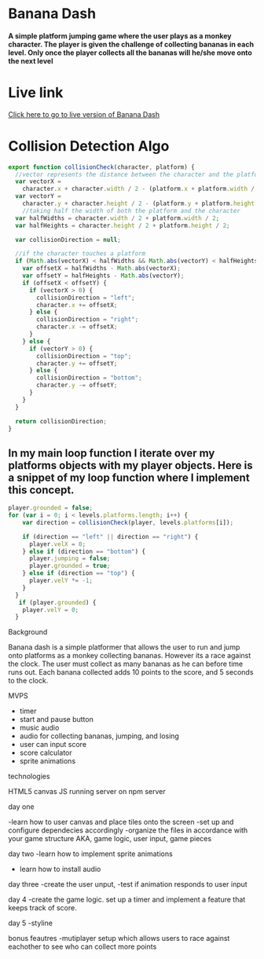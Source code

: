 # Banana Dash

#### A simple platform jumping game where the user plays as a monkey character. The player is given the challenge of collecting bananas in each level. Only once the player collects all the bananas will he/she move onto the next level

# Live link

<a href='https://lawrence14701.github.io/Banana-Dash/'>Click here to go to live version of Banana Dash</a>







# Collision Detection Algo

```javascript
export function collisionCheck(character, platform) {
  //vector represents the distance between the character and the platform
  var vectorX =
    character.x + character.width / 2 - (platform.x + platform.width / 2);
  var vectorY =
    character.y + character.height / 2 - (platform.y + platform.height / 2);
    //taking half the width of both the platform and the character
  var halfWidths = character.width / 2 + platform.width / 2;
  var halfHeights = character.height / 2 + platform.height / 2;

  var collisionDirection = null;

  //if the character touches a platform 
  if (Math.abs(vectorX) < halfWidths && Math.abs(vectorY) < halfHeights) {
    var offsetX = halfWidths - Math.abs(vectorX);
    var offsetY = halfHeights - Math.abs(vectorY);
    if (offsetX < offsetY) {
      if (vectorX > 0) {
        collisionDirection = "left";
        character.x += offsetX;
      } else {
        collisionDirection = "right";
        character.x -= offsetX;
      }
    } else {
      if (vectorY > 0) {
        collisionDirection = "top";
        character.y += offsetY;
      } else {
        collisionDirection = "bottom";
        character.y -= offsetY;
      }
    }
  }

  return collisionDirection;
}
```

## In my main loop function I iterate over my platforms objects with my player objects. Here is a snippet of my loop function where I implement this concept. 

```javascript
player.grounded = false;
for (var i = 0; i < levels.platforms.length; i++) {
    var direction = collisionCheck(player, levels.platforms[i]);

    if (direction == "left" || direction == "right") {
      player.velX = 0;
    } else if (direction == "bottom") {
      player.jumping = false;
      player.grounded = true;
    } else if (direction == "top") {
      player.velY *= -1;
    }
  }
   if (player.grounded) {
    player.velY = 0;
  }
```








Background

Banana dash is a simple platformer that allows the user to run and jump onto platforms as a monkey collecting bananas. However its a race against the clock. The user must collect as many bananas as he can before time runs out. Each banana collected adds 10 points to the score, and 5 seconds to the clock. 

MVPS

- timer
- start and pause button
- music audio
- audio for collecting bananas, jumping, and losing
- user can input score
- score calculator
- sprite animations




technologies

HTML5 canvas
JS
running server on npm server



day one

-learn how to user canvas and place tiles onto the screen
-set up and configure dependecies accordingly
-organize the files in accordance with your game structure AKA, game logic, user input, game pieces

day two 
-learn how to implement sprite animations
- learn how to install audio


day three
-create the user unput,
-test if animation responds to user input

day 4 
-create the game logic. set up a timer and implement a feature that keeps track of score. 

day 5
-styline



bonus feautres
-mutiplayer setup which allows users to race against eachother to see who can collect more points




